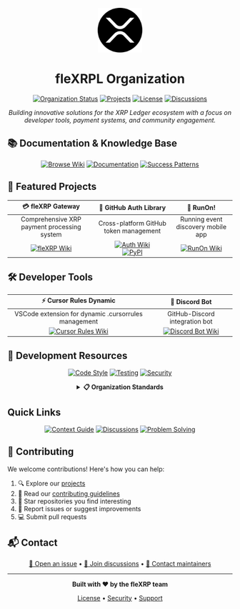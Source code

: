 <p align="center">
  <img src="https://raw.githubusercontent.com/fleXRPL/fleXRP/main/assets/xrp-logo.svg" alt="fleXRPL Logo" width="100"/>
  <h1 align="center">fleXRPL Organization</h1>
</p>

<div align="center">

[![Organization Status](https://img.shields.io/badge/Status-Active-success?style=for-the-badge&logo=github&color=2ea043)](https://github.com/fleXRPL)
[![Projects](https://img.shields.io/badge/Projects-6_Active-blue?style=for-the-badge&logo=github&color=0969da)](https://github.com/orgs/fleXRPL/repositories)
[![License](https://img.shields.io/badge/License-MIT-yellow?style=for-the-badge&logo=github&color=dbab09)](https://github.com/fleXRPL/.github/wiki/LICENSE)
[![Discussions](https://img.shields.io/badge/Discussions-Active-green?style=for-the-badge&logo=github&color=238636)](https://github.com/orgs/fleXRPL/discussions)

*Building innovative solutions for the XRP Ledger ecosystem with a focus on developer tools, payment systems, and community engagement.*

</div>

## 📚 Documentation & Knowledge Base

<div align="center">

[![Browse Wiki](https://img.shields.io/badge/📖_Browse_Wiki-2188ff?style=for-the-badge&logo=github&logoColor=white)](https://github.com/fleXRPL/.github/wiki)
[![Documentation](https://img.shields.io/badge/📝_Documentation-0366d6?style=for-the-badge&logo=github&logoColor=white)](https://github.com/fleXRPL/.github/wiki/Documentation-Strategies)
[![Success Patterns](https://img.shields.io/badge/🔍_Success_Patterns-28a745?style=for-the-badge&logo=github&logoColor=white)](https://github.com/fleXRPL/.github/wiki/Success-Patterns)

</div>

## 🌟 Featured Projects

<div align="center">

| 💳 fleXRP Gateway | 🔑 GitHub Auth Library | 🏃 RunOn! |
|:---:|:---:|:---:|
| Comprehensive XRP payment processing system | Cross-platform GitHub token management | Running event discovery mobile app |
| [![fleXRP Wiki](https://img.shields.io/badge/📖_fleXRP_Gateway-2188ff?style=for-the-badge&logo=github&logoColor=white)](https://github.com/fleXRPL/fleXRP/wiki) | [![Auth Wiki](https://img.shields.io/badge/📖_GitHub_Auth_Library-0366d6?style=for-the-badge&logo=github&logoColor=white)](https://github.com/fleXRPL/githubauthlib/wiki)<br>[![PyPI](https://img.shields.io/badge/📦_PyPI_Package-1.0.1-blue?style=for-the-badge&logo=pypi&logoColor=white)](https://pypi.org/project/githubauthlib/) | [![RunOn Wiki](https://img.shields.io/badge/📖_RunOn!-28a745?style=for-the-badge&logo=github&logoColor=white)](https://github.com/fleXRPL/RunOn/wiki) |

</div>

## 🛠️ Developer Tools

<div align="center">

| ⚡ Cursor Rules Dynamic | 🤖 Discord Bot |
|:---:|:---:|
| VSCode extension for dynamic .cursorrules management | GitHub-Discord integration bot |
| [![Cursor Rules Wiki](https://img.shields.io/badge/📖_Cursor_Rules_Dynamic-0366d6?style=for-the-badge&logo=github&logoColor=white)](https://github.com/fleXRPL/cursor-rules-dynamic/wiki) | [![Discord Bot Wiki](https://img.shields.io/badge/📖_Discord_Bot-2188ff?style=for-the-badge&logo=github&logoColor=white)](https://github.com/fleXRPL/flexrpl-discord-bot/wiki) |

</div>

## 🔧 Development Resources

<div align="center">

[![Code Style](https://img.shields.io/badge/Code_Style-Black-000000?style=for-the-badge&logo=python&logoColor=white)](https://github.com/psf/black)
[![Testing](https://img.shields.io/badge/Testing-100%25_Coverage-success?style=for-the-badge&logo=sonarcloud&logoColor=white)](https://sonarcloud.io/)
[![Security](https://img.shields.io/badge/Security-Dependabot_Enabled-success?style=for-the-badge&logo=dependabot&logoColor=white)](https://github.com/features/security)

<details>
<summary><b>📋 Organization Standards</b></summary>

- ✨ Consistent code style with Black
- 🧪 100% test coverage requirement
- 🔒 Automated security scanning
- 📊 SonarCloud integration
- 🤖 Dependabot enabled
- 📝 Comprehensive documentation

</details>
</div>

## Quick Links

<div align="center">

[![Context Guide](https://img.shields.io/badge/🎓_Context_Building-0366d6?style=for-the-badge&logo=github&logoColor=white)](https://github.com/fleXRPL/.github/wiki/Context-Building)
[![Discussions](https://img.shields.io/badge/💬_Community_Hub-2188ff?style=for-the-badge&logo=github&logoColor=white)](https://github.com/orgs/fleXRPL/discussions)
[![Problem Solving](https://img.shields.io/badge/🔧_Problem_Decomposition-28a745?style=for-the-badge&logo=github&logoColor=white)](https://github.com/fleXRPL/.github/wiki/Problem-Decomposition)

</div>

## 🤝 Contributing

We welcome contributions! Here's how you can help:

1. 🔍 Explore our [projects](https://github.com/orgs/fleXRPL/repositories)
2. 📖 Read our [contributing guidelines](https://github.com/fleXRPL/fleXRP/blob/main/CONTRIBUTING.md)
3. 🌟 Star repositories you find interesting
4. 🐛 Report issues or suggest improvements
5. 💻 Submit pull requests

## 📬 Contact

<div align="center">

[🎯 Open an issue](https://github.com/fleXRPL/.github/issues) •
[💬 Join discussions](https://github.com/orgs/fleXRPL/discussions) •
[📧 Contact maintainers](mailto:contact@flexrpl.org)

---

**Built with ❤️ by the fleXRP team**

[License](https://github.com/fleXRPL/.github/wiki/LICENSE) • [Security](https://github.com/fleXRPL/.github/wiki/SECURITY) • [Support](https://github.com/fleXRPL/.github/wiki/SUPPORT)

</div>
